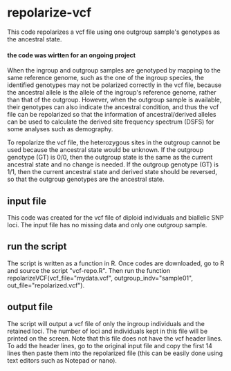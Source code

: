 # repolarize-vcf
This code repolarizes a vcf file using one outgroup sample's genotypes as the ancestral state. 
#### the code was wirtten for an ongoing project ####

When the ingroup and outgroup samples are genotyped by mapping to the same reference genome, such as the one of the ingroup species, the identified genotypes may not be polarized correctly in the vcf file, because the ancestral allele is the allele of the ingroup's reference genome, rather than that of the outgroup. However, when the outgroup sample is available, their genotypes can also indicate the ancestral condition, and thus the vcf file can be repolarized so that the information of ancestral/derived alleles can be used to calculate the derived site frequency spectrum (DSFS) for some analyses such as demography. 

To repolarize the vcf file, the heterozygous sites in the outgroup cannot be used because the ancestral state would be unknown. If the outgroup genotype (GT) is 0/0, then the outgroup state is the same as the current ancestral state and no change is needed. If the outgroup genotype (GT) is 1/1, then the current ancestral state and derived state should be reversed, so that the outgroup genotypes are the ancestral state.

## input file
This code was created for the vcf file of diploid individuals and biallelic SNP loci. The input file has no missing data and only one outgroup sample. 

## run the script
The script is written as a function in R. Once codes are downloaded, go to R and source the script "vcf-repo.R". Then run the function repolarizeVCF(vcf_file="mydata.vcf", outgroup_indv="sample01", out_file="repolarized.vcf").

## output file
The script will output a vcf file of only the ingroup individuals and the retained loci. The number of loci and individuals kept in this file will be printed on the screen. Note that this file does not have the vcf header lines. To add the header lines, go to the original input file and copy the first 14 lines then paste them into the repolarized file (this can be easily done using text editors such as Notepad or nano). 
